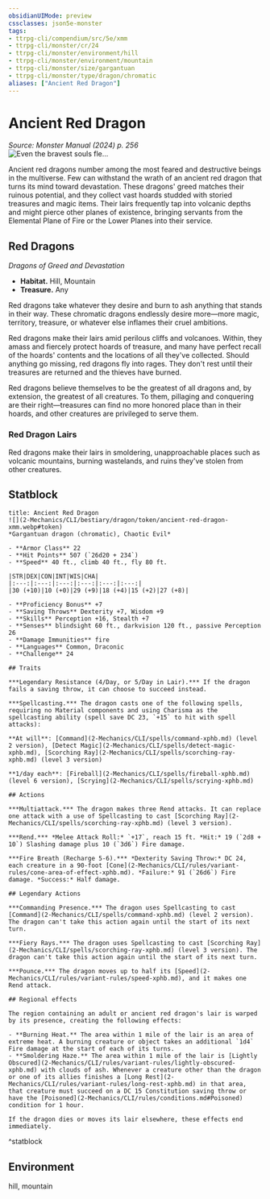 ```yaml
---
obsidianUIMode: preview
cssclasses: json5e-monster
tags:
- ttrpg-cli/compendium/src/5e/xmm
- ttrpg-cli/monster/cr/24
- ttrpg-cli/monster/environment/hill
- ttrpg-cli/monster/environment/mountain
- ttrpg-cli/monster/size/gargantuan
- ttrpg-cli/monster/type/dragon/chromatic
aliases: ["Ancient Red Dragon"]
---
```

# Ancient Red Dragon
*Source: Monster Manual (2024) p. 256*  
![Even the bravest souls fle...](2-Mechanics/CLI/bestiary/dragon/img/ancient-red-dragon.webp#right "Even the bravest souls flee the onslaught of an ancient red dragon")

Ancient red dragons number among the most feared and destructive beings in the multiverse. Few can withstand the wrath of an ancient red dragon that turns its mind toward devastation. These dragons' greed matches their ruinous potential, and they collect vast hoards studded with storied treasures and magic items. Their lairs frequently tap into volcanic depths and might pierce other planes of existence, bringing servants from the Elemental Plane of Fire or the Lower Planes into their service.

## Red Dragons

*Dragons of Greed and Devastation*

- **Habitat.** Hill, Mountain  
- **Treasure.** Any  

Red dragons take whatever they desire and burn to ash anything that stands in their way. These chromatic dragons endlessly desire more—more magic, territory, treasure, or whatever else inflames their cruel ambitions.

Red dragons make their lairs amid perilous cliffs and volcanoes. Within, they amass and fiercely protect hoards of treasure, and many have perfect recall of the hoards' contents and the locations of all they've collected. Should anything go missing, red dragons fly into rages. They don't rest until their treasures are returned and the thieves have burned.

Red dragons believe themselves to be the greatest of all dragons and, by extension, the greatest of all creatures. To them, pillaging and conquering are their right—treasures can find no more honored place than in their hoards, and other creatures are privileged to serve them.

### Red Dragon Lairs

Red dragons make their lairs in smoldering, unapproachable places such as volcanic mountains, burning wastelands, and ruins they've stolen from other creatures.

## Statblock

```ad-statblock
title: Ancient Red Dragon
![](2-Mechanics/CLI/bestiary/dragon/token/ancient-red-dragon-xmm.webp#token)
*Gargantuan dragon (chromatic), Chaotic Evil*

- **Armor Class** 22 
- **Hit Points** 507 (`26d20 + 234`) 
- **Speed** 40 ft., climb 40 ft., fly 80 ft.

|STR|DEX|CON|INT|WIS|CHA|
|:---:|:---:|:---:|:---:|:---:|:---:|
|30 (+10)|10 (+0)|29 (+9)|18 (+4)|15 (+2)|27 (+8)|

- **Proficiency Bonus** +7
- **Saving Throws** Dexterity +7, Wisdom +9
- **Skills** Perception +16, Stealth +7
- **Senses** blindsight 60 ft., darkvision 120 ft., passive Perception 26
- **Damage Immunities** fire
- **Languages** Common, Draconic
- **Challenge** 24

## Traits

***Legendary Resistance (4/Day, or 5/Day in Lair).*** If the dragon fails a saving throw, it can choose to succeed instead.

***Spellcasting.*** The dragon casts one of the following spells, requiring no Material components and using Charisma as the spellcasting ability (spell save DC 23, `+15` to hit with spell attacks):

**At will**: [Command](2-Mechanics/CLI/spells/command-xphb.md) (level 2 version), [Detect Magic](2-Mechanics/CLI/spells/detect-magic-xphb.md), [Scorching Ray](2-Mechanics/CLI/spells/scorching-ray-xphb.md) (level 3 version)

**1/day each**: [Fireball](2-Mechanics/CLI/spells/fireball-xphb.md) (level 6 version), [Scrying](2-Mechanics/CLI/spells/scrying-xphb.md)

## Actions

***Multiattack.*** The dragon makes three Rend attacks. It can replace one attack with a use of Spellcasting to cast [Scorching Ray](2-Mechanics/CLI/spells/scorching-ray-xphb.md) (level 3 version).

***Rend.*** *Melee Attack Roll:* `+17`, reach 15 ft. *Hit:* 19 (`2d8 + 10`) Slashing damage plus 10 (`3d6`) Fire damage.

***Fire Breath (Recharge 5-6).*** *Dexterity Saving Throw:* DC 24, each creature in a 90-foot [Cone](2-Mechanics/CLI/rules/variant-rules/cone-area-of-effect-xphb.md). *Failure:* 91 (`26d6`) Fire damage. *Success:* Half damage.

## Legendary Actions

***Commanding Presence.*** The dragon uses Spellcasting to cast [Command](2-Mechanics/CLI/spells/command-xphb.md) (level 2 version). The dragon can't take this action again until the start of its next turn.

***Fiery Rays.*** The dragon uses Spellcasting to cast [Scorching Ray](2-Mechanics/CLI/spells/scorching-ray-xphb.md) (level 3 version). The dragon can't take this action again until the start of its next turn.

***Pounce.*** The dragon moves up to half its [Speed](2-Mechanics/CLI/rules/variant-rules/speed-xphb.md), and it makes one Rend attack.

## Regional effects

The region containing an adult or ancient red dragon's lair is warped by its presence, creating the following effects:

- **Burning Heat.** The area within 1 mile of the lair is an area of extreme heat. A burning creature or object takes an additional `1d4` Fire damage at the start of each of its turns.  
- **Smoldering Haze.** The area within 1 mile of the lair is [Lightly Obscured](2-Mechanics/CLI/rules/variant-rules/lightly-obscured-xphb.md) with clouds of ash. Whenever a creature other than the dragon or one of its allies finishes a [Long Rest](2-Mechanics/CLI/rules/variant-rules/long-rest-xphb.md) in that area, that creature must succeed on a DC 15 Constitution saving throw or have the [Poisoned](2-Mechanics/CLI/rules/conditions.md#Poisoned) condition for 1 hour.  

If the dragon dies or moves its lair elsewhere, these effects end immediately.
```
^statblock

## Environment

hill, mountain